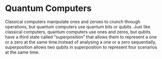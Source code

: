 # Quantum Computers 
Classical computers manipulate ones and zeroes to crunch through operations, but quantum computers use quantum bits or qubits. Just like classical computers, quantum computers use ones and zeros, but qubits have a third state called “superposition” that allows them to represent a one or a zero at the same time.Instead of analysing a one or a zero sequentially, superposition allows two qubits in superposition to represent four scenarios at the same time. 